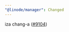 ```yaml
---
"@linode/manager": Changed
---
```


iza chang-a ([#9104](https://github.com/linode/manager/pull/9104))
